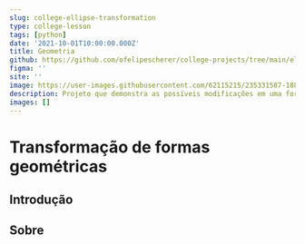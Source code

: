 ```yaml
---
slug: college-ellipse-transformation
type: college-lesson
tags: [python]
date: '2021-10-01T10:00:00.000Z'
title: Geometria
github: https://github.com/ofelipescherer/college-projects/tree/main/ellipse-transformation
figma: ''
site: ''
image: https://user-images.githubusercontent.com/62115215/235331587-188c8d7f-3f3f-4b81-895a-94de1e0c0a16.png
description: Projeto que demonstra as possíveis modificações em uma forma geométrica aprendidas nas aulas de geometria e computação gráfica.
images: []
---
```


# Transformação de formas geométricas

## Introdução

## Sobre
